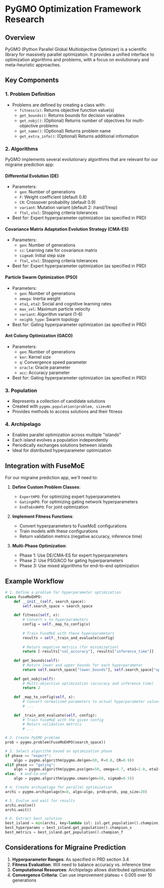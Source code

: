 # PyGMO Optimization Framework Research

## Overview
PyGMO (Python Parallel Global Multiobjective Optimizer) is a scientific library for massively parallel optimization. It provides a unified interface to optimization algorithms and problems, with a focus on evolutionary and meta-heuristic approaches.

## Key Components

### 1. Problem Definition
- Problems are defined by creating a class with:
  - `fitness(x)`: Returns objective function value(s)
  - `get_bounds()`: Returns bounds for decision variables
  - `get_nobj()`: (Optional) Returns number of objectives for multi-objective problems
  - `get_name()`: (Optional) Returns problem name
  - `get_extra_info()`: (Optional) Returns additional information

### 2. Algorithms
PyGMO implements several evolutionary algorithms that are relevant for our migraine prediction app:

#### Differential Evolution (DE)
- Parameters:
  - `gen`: Number of generations
  - `F`: Weight coefficient (default 0.8)
  - `CR`: Crossover probability (default 0.9)
  - `variant`: Mutation variant (default 2: /rand/1/exp)
  - `ftol`, `xtol`: Stopping criteria tolerances
- Best for: Expert hyperparameter optimization (as specified in PRD)

#### Covariance Matrix Adaptation Evolution Strategy (CMA-ES)
- Parameters:
  - `gen`: Number of generations
  - `cc`: Learning rate for covariance matrix
  - `sigma0`: Initial step size
  - `ftol`, `xtol`: Stopping criteria tolerances
- Best for: Expert hyperparameter optimization (as specified in PRD)

#### Particle Swarm Optimization (PSO)
- Parameters:
  - `gen`: Number of generations
  - `omega`: Inertia weight
  - `eta1`, `eta2`: Social and cognitive learning rates
  - `max_vel`: Maximum particle velocity
  - `variant`: Algorithm variant (1-6)
  - `neighb_type`: Swarm topology
- Best for: Gating hyperparameter optimization (as specified in PRD)

#### Ant Colony Optimization (GACO)
- Parameters:
  - `gen`: Number of generations
  - `ker`: Kernel size
  - `q`: Convergence speed parameter
  - `oracle`: Oracle parameter
  - `acc`: Accuracy parameter
- Best for: Gating hyperparameter optimization (as specified in PRD)

### 3. Population
- Represents a collection of candidate solutions
- Created with `pygmo.population(problem, size=N)`
- Provides methods to access solutions and their fitness

### 4. Archipelago
- Enables parallel optimization across multiple "islands"
- Each island evolves a population independently
- Periodically exchanges solutions between islands
- Ideal for distributed hyperparameter optimization

## Integration with FuseMoE

For our migraine prediction app, we'll need to:

1. **Define Custom Problem Classes**:
   - `ExpertHPO`: For optimizing expert hyperparameters
   - `GatingHPO`: For optimizing gating network hyperparameters
   - `EndToEndHPO`: For joint optimization

2. **Implement Fitness Functions**:
   - Convert hyperparameters to FuseMoE configurations
   - Train models with these configurations
   - Return validation metrics (negative accuracy, inference time)

3. **Multi-Phase Optimization**:
   - Phase 1: Use DE/CMA-ES for expert hyperparameters
   - Phase 2: Use PSO/ACO for gating hyperparameters
   - Phase 3: Use mixed algorithms for end-to-end optimization

## Example Workflow

```python
# 1. Define a problem for hyperparameter optimization
class FuseMoEHPO:
    def __init__(self, search_space):
        self.search_space = search_space
        
    def fitness(self, x):
        # Convert x to hyperparameters
        config = self._map_to_config(x)
        
        # Train FuseMoE with these hyperparameters
        results = self._train_and_evaluate(config)
        
        # Return negative metrics (for minimization)
        return [-results["val_accuracy"], results["inference_time"]]
        
    def get_bounds(self):
        # Return lower and upper bounds for each hyperparameter
        return self.search_space["lower_bounds"], self.search_space["upper_bounds"]
        
    def get_nobj(self):
        # Multi-objective optimization (accuracy and inference time)
        return 2
        
    def _map_to_config(self, x):
        # Convert normalized parameters to actual hyperparameter values
        # ...
        
    def _train_and_evaluate(self, config):
        # Train FuseMoE with the given config
        # Return validation metrics
        # ...

# 2. Create PyGMO problem
prob = pygmo.problem(FuseMoEHPO(search_space))

# 3. Select algorithm based on optimization phase
if phase == "expert":
    algo = pygmo.algorithm(pygmo.de(gen=50, F=0.8, CR=0.9))
elif phase == "gating":
    algo = pygmo.algorithm(pygmo.pso(gen=50, omega=0.7, eta1=2.0, eta2=2.0))
else:  # end-to-end
    algo = pygmo.algorithm(pygmo.cmaes(gen=50, sigma0=0.5))

# 4. Create archipelago for parallel optimization
archi = pygmo.archipelago(n=8, algo=algo, prob=prob, pop_size=20)

# 5. Evolve and wait for results
archi.evolve()
archi.wait()

# 6. Extract best solution
best_island = min(archi, key=lambda isl: isl.get_population().champion_f[0])
best_hyperparams = best_island.get_population().champion_x
best_metrics = best_island.get_population().champion_f
```

## Considerations for Migraine Prediction

1. **Hyperparameter Ranges**: As specified in PRD section 3.4
2. **Fitness Evaluation**: Will need to balance accuracy vs. inference time
3. **Computational Resources**: Archipelago allows distributed optimization
4. **Convergence Criteria**: Can use improvement plateau < 0.005 over 10 generations
